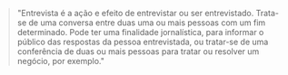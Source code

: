 > "Entrevista é a ação e efeito de entrevistar ou ser entrevistado. Trata-se de uma conversa entre duas uma ou mais pessoas com um fim determinado. Pode ter uma finalidade jornalística, para informar o público das respostas da pessoa entrevistada, ou tratar-se de uma conferência de duas ou mais pessoas para tratar ou resolver um negócio, por exemplo."